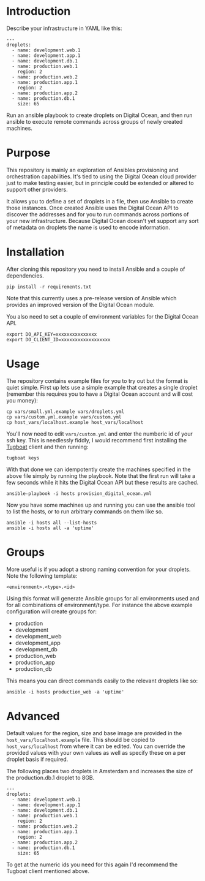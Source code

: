 # Introduction

Describe your infrastructure in YAML like this:

    ---
    droplets:
      - name: development.web.1
      - name: development.app.1
      - name: development.db.1
      - name: production.web.1
        region: 2
      - name: production.web.2
      - name: production.app.1
        region: 2
      - name: production.app.2
      - name: production.db.1
        size: 65

Run an ansible playbook to create droplets on Digital Ocean, and then run
ansible to execute remote commands across groups of newly created machines.

# Purpose

This repository is mainly an exploration of Ansibles provisioning and
orchestration capabilities. It's tied to using the Digital Ocean cloud
provider just to make testing easier, but in principle could be extended
or altered to support other providers.

It allows you to define a set of droplets in a file, then use Ansible to
create those instances. Once created Ansible uses the Digital Ocean API
to discover the addresses and for you to run commands across portions of
your new infrastructure. Because Digital Ocean doesn't yet support any
sort of metadata on droplets the name is used to encode information. 


# Installation

After cloning this repository you need to install Ansible and a couple of
dependencies.

    pip install -r requirements.txt

Note that this currently uses a pre-release version of Ansible which
provides an improved version of the Digital Ocean module.

You also need to set a couple of environment variables for the Digital
Ocean API.

    export DO_API_KEY=xxxxxxxxxxxxxxx
    export DO_CLIENT_ID=xxxxxxxxxxxxxxxxxx


# Usage

The repository contains example files for you to try out but the format
is quiet simple. First up lets use a simple example that creates a
single droplet (remember this requires you to have a Digital Ocean
account and will cost you money):

    cp vars/small.yml.example vars/droplets.yml
    cp vars/custom.yml.example vars/custom.yml
    cp host_vars/localhost.example host_vars/localhost

You'll now need to edit `vars/custom.yml` and enter the numberic id of
your ssh key. This is needlessly fiddly, I would recommend first
installing the [Tugboat](https://github.com/pearkes/tugboat) client and
then running:

    tugboat keys

With that done we can idempotently create the machines specified in the
above file simply by running the playbook. Note that the first run will take
a few seconds while it hits the Digital Ocean API but these results are cached.

    ansible-playbook -i hosts provision_digital_ocean.yml

Now you have some machines up and running you can use the ansible tool
to list the hosts, or to run arbitrary commands on them like so.

    ansible -i hosts all --list-hosts
    ansible -i hosts all -a 'uptime'

# Groups

More useful is if you adopt a strong naming convention for your
droplets. Note the following template:

    <environment>.<type>.<id>

Using this format will generate Ansible groups for all environments used
and for all combinations of environment/type. For instance the above
example configuration will create groups for:

* production
* development
* development_web
* development_app
* development_db
* production_web
* production_app
* production_db

This means you can direct commands easily to the relevant droplets like
so:
    
    ansible -i hosts production_web -a 'uptime'

# Advanced

Default values for the region, size and base image are provided in the
`host_vars/localhost.example` file. This should be copied to 
`host_vars/localhost` from where it can be edited. You can override the
provided values with your own values as well as specify these on a per droplet 
basis if required.

The following places two droplets in Amsterdam and increases the size of the 
production.db.1 droplet to 8GB. 

    ---
    droplets:
      - name: development.web.1
      - name: development.app.1
      - name: development.db.1
      - name: production.web.1
        region: 2
      - name: production.web.2
      - name: production.app.1
        region: 2
      - name: production.app.2
      - name: production.db.1
        size: 65

To get at the numeric ids you need for this again I'd recommend the
Tugboat client mentioned above.
